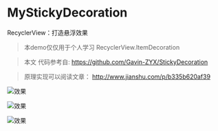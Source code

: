 # MyStickyDecoration
RecyclerView：打造悬浮效果

>本demo仅仅用于个人学习 RecyclerView.ItemDecoration

>本文 代码参考自:  https://github.com/Gavin-ZYX/StickyDecoration 

>原理实现可以阅读文章： http://www.jianshu.com/p/b335b620af39

![效果](https://github.com/ouyangpeng/MyStickyDecoration/blob/master/ScreenCapture/v3.gif)

![效果](https://github.com/ouyangpeng/MyStickyDecoration/blob/master/ScreenCapture/v1.gif)

![效果](https://github.com/ouyangpeng/MyStickyDecoration/blob/master/ScreenCapture/v2.gif)



